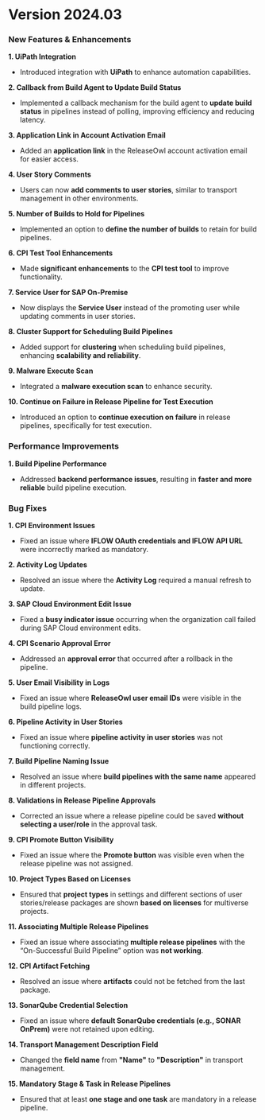 # Version 2024.03

### **New Features & Enhancements** <a href="#pdf-page-itv3uqgpx0droghjqrjp-new-features-and-enhancements" id="pdf-page-itv3uqgpx0droghjqrjp-new-features-and-enhancements"></a>

**1. UiPath Integration**

* Introduced integration with **UiPath** to enhance automation capabilities.

**2. Callback from Build Agent to Update Build Status**

* Implemented a callback mechanism for the build agent to **update build status** in pipelines instead of polling, improving efficiency and reducing latency.

**3. Application Link in Account Activation Email**

* Added an **application link** in the ReleaseOwl account activation email for easier access.

**4. User Story Comments**

* Users can now **add comments to user stories**, similar to transport management in other environments.

**5. Number of Builds to Hold for Pipelines**

* Implemented an option to **define the number of builds** to retain for build pipelines.

**6. CPI Test Tool Enhancements**

* Made **significant enhancements** to the **CPI test tool** to improve functionality.

**7. Service User for SAP On-Premise**

* Now displays the **Service User** instead of the promoting user while updating comments in user stories.

**8. Cluster Support for Scheduling Build Pipelines**

* Added support for **clustering** when scheduling build pipelines, enhancing **scalability and reliability**.

**9. Malware Execute Scan**

* Integrated a **malware execution scan** to enhance security.

**10. Continue on Failure in Release Pipeline for Test Execution**

* Introduced an option to **continue execution on failure** in release pipelines, specifically for test execution.

### **Performance Improvements** <a href="#pdf-page-itv3uqgpx0droghjqrjp-performance-improvements" id="pdf-page-itv3uqgpx0droghjqrjp-performance-improvements"></a>

**1. Build Pipeline Performance**

* Addressed **backend performance issues**, resulting in **faster and more reliable** build pipeline execution.

### **Bug Fixes** <a href="#pdf-page-itv3uqgpx0droghjqrjp-bug-fixes" id="pdf-page-itv3uqgpx0droghjqrjp-bug-fixes"></a>

**1. CPI Environment Issues**

* Fixed an issue where **IFLOW OAuth credentials and IFLOW API URL** were incorrectly marked as mandatory.

**2. Activity Log Updates**

* Resolved an issue where the **Activity Log** required a manual refresh to update.

**3. SAP Cloud Environment Edit Issue**

* Fixed a **busy indicator issue** occurring when the organization call failed during SAP Cloud environment edits.

**4. CPI Scenario Approval Error**

* Addressed an **approval error** that occurred after a rollback in the pipeline.

**5. User Email Visibility in Logs**

* Fixed an issue where **ReleaseOwl user email IDs** were visible in the build pipeline logs.

**6. Pipeline Activity in User Stories**

* Fixed an issue where **pipeline activity in user stories** was not functioning correctly.

**7. Build Pipeline Naming Issue**

* Resolved an issue where **build pipelines with the same name** appeared in different projects.

**8. Validations in Release Pipeline Approvals**

* Corrected an issue where a release pipeline could be saved **without selecting a user/role** in the approval task.

**9. CPI Promote Button Visibility**

* Fixed an issue where the **Promote button** was visible even when the release pipeline was not assigned.

**10. Project Types Based on Licenses**

* Ensured that **project types** in settings and different sections of user stories/release packages are shown **based on licenses** for multiverse projects.

**11. Associating Multiple Release Pipelines**

* Fixed an issue where associating **multiple release pipelines** with the “On-Successful Build Pipeline” option was **not working**.

**12. CPI Artifact Fetching**

* Resolved an issue where **artifacts** could not be fetched from the last package.

**13. SonarQube Credential Selection**

* Fixed an issue where **default SonarQube credentials (e.g., SONAR OnPrem)** were not retained upon editing.

**14. Transport Management Description Field**

* Changed the **field name** from **"Name"** to **"Description"** in transport management.

**15. Mandatory Stage & Task in Release Pipelines**

* Ensured that at least **one stage and one task** are mandatory in a release pipeline.
